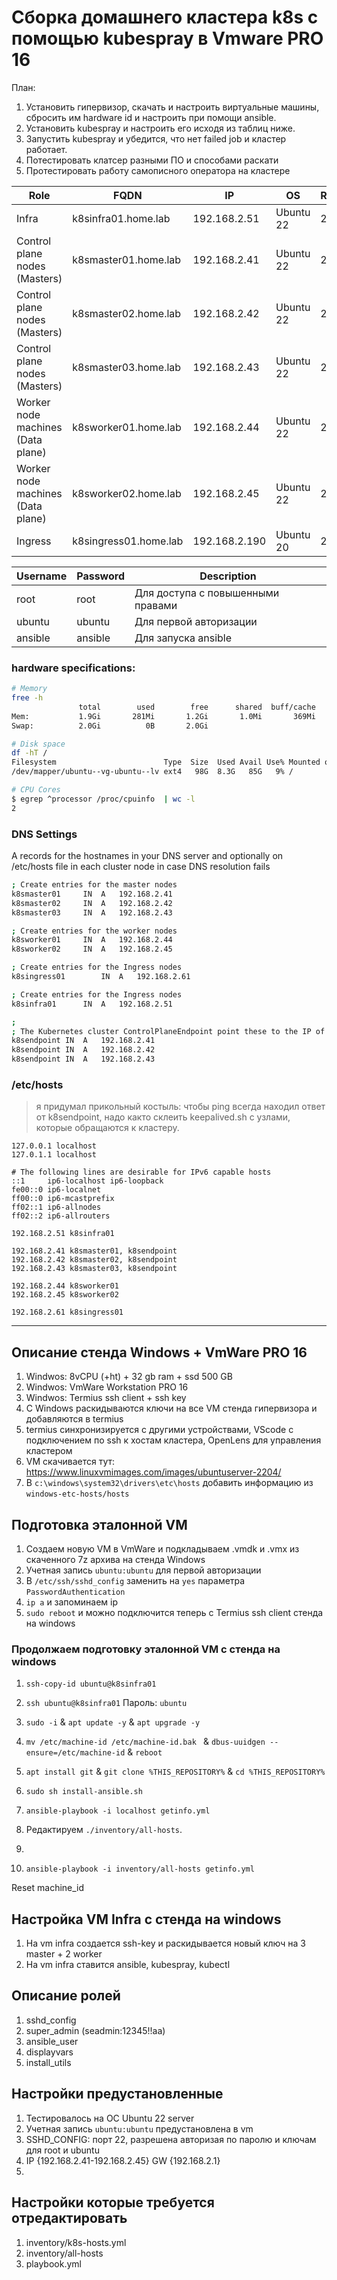 # Сборка домашнего кластера k8s c помощью kubespray в Vmware PRO 16

План:
1. Установить гипервизор, скачать и настроить виртуальные машины, сбросить им hardware id и настроить при помощи ansible.
2. Установить kubespray и настроить его исходя из таблиц ниже.
3. Запустить kubespray и убедится, что нет failed job и кластер работает.
4. Потестировать клатсер разными ПО и способами раскати
5. Протестировать работу самописного оператора на кластере

|Role|FQDN|IP|OS|RAM|CPU|
|----|----|----|----|----|----|
|Infra|k8sinfra01.home.lab|192.168.2.51|Ubuntu 22|2G|2|
|Control plane nodes (Masters)|k8smaster01.home.lab|192.168.2.41|Ubuntu 22|2G|2|
|Control plane nodes (Masters)|k8smaster02.home.lab|192.168.2.42|Ubuntu 22|2G|2|
|Control plane nodes (Masters)|k8smaster03.home.lab|192.168.2.43|Ubuntu 22|2G|2|
|Worker node machines (Data plane)|k8sworker01.home.lab|192.168.2.44|Ubuntu 22|2G|2|
|Worker node machines (Data plane)|k8sworker02.home.lab|192.168.2.45|Ubuntu 22|2G|2|
|Ingress|k8singress01.home.lab|192.168.2.190|Ubuntu 20|2G|2|

|Username|Password|Description|
|----|----|----|
|root|root|Для доступа с повышенными правами|
|ubuntu|ubuntu|Для первой авторизации|
|ansible|ansible|Для запуска ansible|

### hardware specifications:

```bash
# Memory
free -h
               total        used        free      shared  buff/cache   available
Mem:           1.9Gi       281Mi       1.2Gi       1.0Mi       369Mi       1.5Gi
Swap:          2.0Gi          0B       2.0Gi

# Disk space
df -hT /
Filesystem                        Type  Size  Used Avail Use% Mounted on
/dev/mapper/ubuntu--vg-ubuntu--lv ext4   98G  8.3G   85G   9% /

# CPU Cores
$ egrep ^processor /proc/cpuinfo  | wc -l
2
```

### DNS Settings

A records for the hostnames in your DNS server and optionally on /etc/hosts file in each cluster node in case DNS resolution fails

```bash
; Create entries for the master nodes
k8smaster01		IN	A	192.168.2.41
k8smaster02		IN	A	192.168.2.42
k8smaster03		IN	A	192.168.2.43

; Create entries for the worker nodes
k8sworker01		IN	A	192.168.2.44
k8sworker02		IN	A	192.168.2.45

; Create entries for the Ingress nodes
k8singress01		IN	A	192.168.2.61

; Create entries for the Ingress nodes
k8sinfra01		IN	A	192.168.2.51

;
; The Kubernetes cluster ControlPlaneEndpoint point these to the IP of the masters
k8sendpoint	IN	A	192.168.2.41
k8sendpoint	IN	A	192.168.2.42
k8sendpoint	IN	A	192.168.2.43
```

### /etc/hosts

 > я придумал прикольный костыль: чтобы ping всегда находил ответ от k8sendpoint, надо както склеить keepalived.sh с узлами, которые обращаются к кластеру.

```
127.0.0.1 localhost
127.0.1.1 localhost

# The following lines are desirable for IPv6 capable hosts
::1     ip6-localhost ip6-loopback
fe00::0 ip6-localnet
ff00::0 ip6-mcastprefix
ff02::1 ip6-allnodes
ff02::2 ip6-allrouters

192.168.2.51 k8sinfra01

192.168.2.41 k8smaster01, k8sendpoint
192.168.2.42 k8smaster02, k8sendpoint
192.168.2.43 k8smaster03, k8sendpoint

192.168.2.44 k8sworker01
192.168.2.45 k8sworker02

192.168.2.61 k8singress01
```

---

## Описание стенда Windows + VmWare PRO 16
1. Windwos: 8vCPU (+ht) + 32 gb ram + ssd 500 GB 
2. Windwos: VmWare Workstation PRO 16
3. Windwos: Termius ssh client + ssh key
4. С Windows раскидываются ключи на все VM стенда гипервизора и добавляются в termius
5. termius синхронизируется с другими устройствами, VScode с подключением по ssh к хостам кластера, OpenLens для управления кластером
6. VM скачивается тут: https://www.linuxvmimages.com/images/ubuntuserver-2204/
7. В `c:\windows\system32\drivers\etc\hosts` добавить информацию из `windows-etc-hosts/hosts`

## Подготовка эталонной VM 
1. Создаем новую VM в VmWare и подкладываем .vmdk и .vmx из скаченного 7z архива на стенда Windows
2. Учетная запись `ubuntu:ubuntu` для первой авторизации
3. В `/etc/ssh/sshd_config` заменить на `yes` параметра `PasswordAuthentication`
4. `ip a` и запоминаем ip
5. `sudo reboot` и можно подключится теперь с Termius ssh client стенда на windows

### Продолжаем подготовку эталонной VM c стенда на windows
1. `ssh-copy-id ubuntu@k8sinfra01`
2. `ssh ubuntu@k8sinfra01` Пароль: `ubuntu`
3. `sudo -i` & `apt update -y` & `apt upgrade -y`
4. `mv /etc/machine-id /etc/machine-id.bak ` & `dbus-uuidgen --ensure=/etc/machine-id` & `reboot`
5. `apt install git` & `git clone %THIS_REPOSITORY%` & `cd %THIS_REPOSITORY%`
6. `sudo sh install-ansible.sh`
8. `ansible-playbook -i localhost getinfo.yml`
   
   
9. Редактируем `./inventory/all-hosts`.
10. 
11. `ansible-playbook -i inventory/all-hosts getinfo.yml`

Reset machine_id

## Настройка VM Infra с стенда на windows
1. На vm infra создается ssh-key и раскидывается новый ключ на 3 master + 2 worker
2. На vm infra ставится ansible, kubespray, kubectl

## Описание ролей
1. sshd_config
2. super_admin (seadmin:12345!!aa)
3. ansible_user
4. displayvars
5. install_utils

## Настройки предустановленные

1. Тестировалось на ОС Ubuntu 22 server
2. Учетная запись `ubuntu:ubuntu` предустановлена в vm
3. SSHD_CONFIG: порт 22, разрешена авторизая по паролю и ключам для root и ubuntu
4. IP {192.168.2.41-192.168.2.45} GW {192.168.2.1}
5. 

## Настройки которые требуется отредактировать
1. inventory/k8s-hosts.yml
2. inventory/all-hosts
3. playbook.yml

